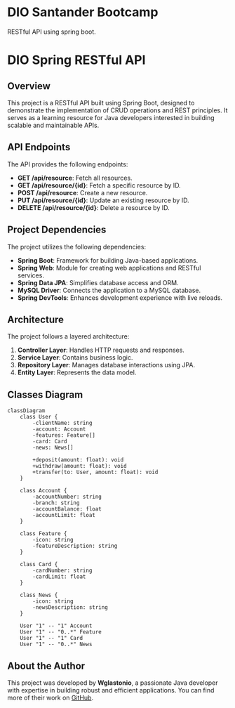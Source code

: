 # DIO Santander Bootcamp
RESTful API using spring boot.

# DIO Spring RESTful API

## Overview
This project is a RESTful API built using Spring Boot, designed to demonstrate the implementation of CRUD operations and REST principles. It serves as a learning resource for Java developers interested in building scalable and maintainable APIs.

## API Endpoints
The API provides the following endpoints:
- **GET /api/resource**: Fetch all resources.
- **GET /api/resource/{id}**: Fetch a specific resource by ID.
- **POST /api/resource**: Create a new resource.
- **PUT /api/resource/{id}**: Update an existing resource by ID.
- **DELETE /api/resource/{id}**: Delete a resource by ID.

## Project Dependencies
The project utilizes the following dependencies:
- **Spring Boot**: Framework for building Java-based applications.
- **Spring Web**: Module for creating web applications and RESTful services.
- **Spring Data JPA**: Simplifies database access and ORM.
- **MySQL Driver**: Connects the application to a MySQL database.
- **Spring DevTools**: Enhances development experience with live reloads.

## Architecture
The project follows a layered architecture:
1. **Controller Layer**: Handles HTTP requests and responses.
2. **Service Layer**: Contains business logic.
3. **Repository Layer**: Manages database interactions using JPA.
4. **Entity Layer**: Represents the data model.

## Classes Diagram

```mermaid
classDiagram
    class User {
        -clientName: string
        -account: Account
        -features: Feature[]
        -card: Card
        -news: News[]

        +deposit(amount: float): void
        +withdraw(amount: float): void
        +transfer(to: User, amount: float): void
    }

    class Account {
        -accountNumber: string
        -branch: string
        -accountBalance: float
        -accountLimit: float
    }

    class Feature {
        -icon: string
        -featureDescription: string
    }

    class Card {
        -cardNumber: string
        -cardLimit: float
    }

    class News {
        -icon: string
        -newsDescription: string
    }

    User "1" -- "1" Account
    User "1" -- "0..*" Feature
    User "1" -- "1" Card
    User "1" -- "0..*" News
```

## About the Author
This project was developed by **Wglastonio**, a passionate Java developer with expertise in building robust and efficient applications. You can find more of their work on [GitHub](https://github.com/wglastonio).

